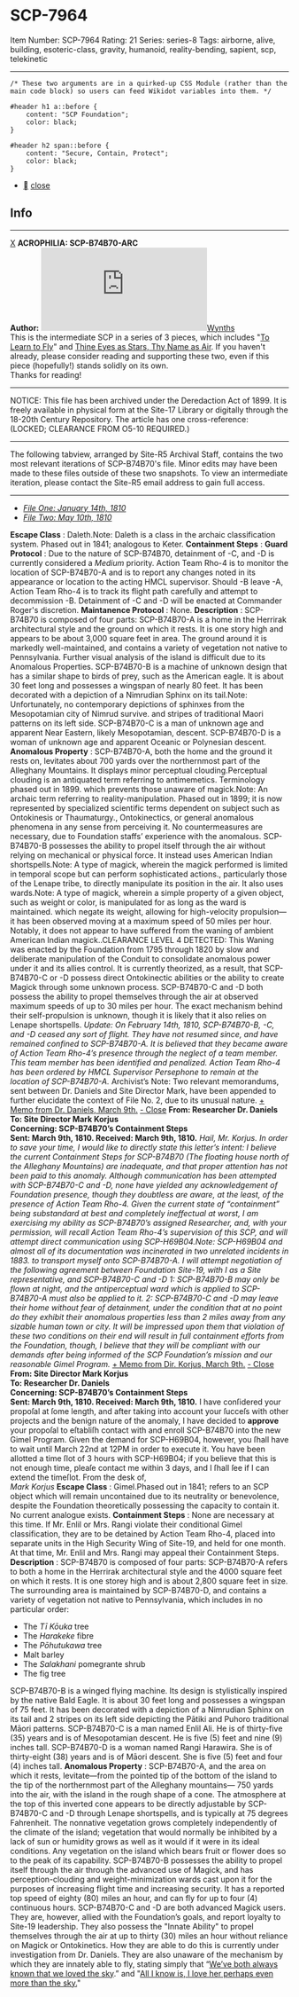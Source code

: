 # SCP-7964
Item Number: SCP-7964
Rating: 21
Series: series-8
Tags: airborne, alive, building, esoteric-class, gravity, humanoid, reality-bending, sapient, scp, telekinetic

---

    /* These two arguments are in a quirked-up CSS Module (rather than the main code block) so users can feed Wikidot variables into them. */
     
    #header h1 a::before {
        content: "SCP Foundation";
        color: black;
    }
     
    #header h2 span::before {
        content: "Secure, Contain, Protect";
        color: black;
    }
  * [](javascript:;)
[close](javascript:;)
## Info
* * *
[X](javascript:;)
**ACROPHILIA: SCP-B74B70-ARC**  
**Author:** [![Wynths](https://www.wikidot.com/avatar.php?userid=9594206&amp;size=small&amp;timestamp=1749087214)](http://www.wikidot.com/user:info/wynths)[Wynths](http://www.wikidot.com/user:info/wynths)  
This is the intermediate SCP in a series of 3 pieces, which includes "[To Learn to Fly](/to-learn-to-fly)" and [Thine Eyes as Stars, Thy Name as Air](/thine-eyes-as-stars-thy-name-as-air). If you haven't already, please consider reading and supporting these two, even if this piece (hopefully!) stands solidly on its own.  
Thanks for reading!
* * *

NOTICE: This file has been archived under the Deredaction Act of 1899. It is freely available in physical form at the Site-17 Library or digitally through the 18-20th Century Repository.
The article has one cross-reference:  
(LOCKED; CLEARANCE FROM O5-10 REQUIRED.)
* * *
The following tabview, arranged by Site-R5 Archival Staff, contains the two most relevant iterations of SCP-B74B70's file. Minor edits may have been made to these files outside of these two snapshots. To view an intermediate iteration, please contact the Site-R5 email address to gain full access.
* * *
  * [_File One: January 14th, 1810_](javascript:;)
  * [_File Two: May 10th, 1810_](javascript:;)

**Escape Class** : Daleth.Note: Daleth is a class in the archaic classification system. Phased out in 1841; analogous to Keter.
**Containment Steps** :
**Guard Protocol** : Due to the nature of SCP-B74B70, detainment of -C, and -D is currently considered a _Medium_ priority.
Action Team Rho-4 is to monitor the location of SCP-B74B70-A and is to report any changes noted in its appearance or location to the acting HMCL supervisor. Should -B leave -A, Action Team Rho-4 is to track its flight path carefully and attempt to decommission -B. Detainment of -C and -D will be enacted at Commander Roger's discretion.
**Maintanence Protocol** : None.
**Description** : SCP-B74B70 is composed of four parts:
SCP-B74B70-A is a home in the Herrirak architectural style and the ground on which it rests. It is one story high and appears to be about 3,000 square feet in area. The ground around it is markedly well-maintained, and contains a variety of vegetation not native to Pennsylvania. Further visual analysis of the island is difficult due to its Anomalous Properties.
SCP-B74B70-B is a machine of unknown design that has a similar shape to birds of prey, such as the American eagle. It is about 30 feet long and possesses a wingspan of nearly 80 feet. It has been decorated with a depiction of a Nimrudian Sphinx on its tail.Note: Unfortunately, no contemporary depictions of sphinxes from the Mesopotamian city of Nimrud survive. and stripes of traditional Maori patterns on its left side.
SCP-B74B70-C is a man of unknown age and apparent Near Eastern, likely Mesopotamian, descent. SCP-B74B70-D is a woman of unknown age and apparent Oceanic or Polynesian descent.
**Anomalous Property** :
SCP-B74B70-A, both the home and the ground it rests on, levitates about 700 yards over the northernmost part of the Alleghany Mountains. It displays minor perceptual clouding.Perceptual clouding is an antiquated term referring to antimemetics. Terminology phased out in 1899. which prevents those unaware of magick.Note: An archaic term referring to reality-manipulation. Phased out in 1899; it is now represented by specialized scientific terms dependent on subject such as Ontokinesis or Thaumaturgy., Ontokinectics, or general anomalous phenomena in any sense from perceiving it. No countermeasures are necessary, due to Foundation staffs’ experience with the anomalous.
SCP-B74B70-B possesses the ability to propel itself through the air without relying on mechanical or physical force. It instead uses American Indian shortspells.Note: A type of magick, wherein the magick performed is limited in temporal scope but can perform sophisticated actions., particularly those of the Lenape tribe, to directly manipulate its position in the air. It also uses wards.Note: A type of magick, wherein a simple property of a given object, such as weight or color, is manipulated for as long as the ward is maintained. which negate its weight, allowing for high-velocity propulsion—it has been observed moving at a maximum speed of 50 miles per hour.
Notably, it does not appear to have suffered from the waning of ambient American Indian magick..CLEARANCE LEVEL 4 DETECTED: This Waning was enacted by the Foundation from 1795 through 1820 by slow and deliberate manipulation of the Conduit to consolidate anomalous power under it and its allies control. It is currently theorized, as a result, that SCP-B74B70-C or -D possess direct Ontokinectic abilities or the ability to create Magick through some unknown process.
SCP-B74B70-C and -D both possess the ability to propel themselves through the air at observed maximum speeds of up to 30 miles per hour. The exact mechanism behind their self-propulsion is unknown, though it is likely that it also relies on Lenape shortspells.
_Update: On February 14th, 1810, SCP-B74B70-B, -C, and -D ceased any sort of flight. They have not resumed since, and have remained confined to SCP-B74B70-A. It is believed that they became aware of Action Team Rho-4’s presence through the neglect of a team member. This team member has been identified and penalized. Action Team Rho-4 has been ordered by HMCL Supervisor Persephone to remain at the location of SCP-B74B70-A._
Archivist’s Note: Two relevant memorandums, sent between Dr. Daniels and Site Director Mark, have been appended to further elucidate the context of File No. 2, due to its unusual nature.
[\+ Memo from Dr. Daniels, March 9th.](javascript:;)
[\- Close](javascript:;)
**From: Researcher Dr. Daniels**  
**To: Site Director Mark Korjus**  
**Concerning: SCP-B74B70’s Containment Steps**  
**Sent: March 9th, 1810. Received: March 9th, 1810.**
_Hail, Mr. Korjus._
_In order to save your time, I would like to directly state this letter’s intent: I believe the current Containment Steps for SCP-B74B70 (The floating house north of the Alleghany Mountains) are inadequate, and that proper attention has not been paid to this anomaly._
_Although communication has been attempted with SCP-B74B70-C and -D, none have yielded any acknowledgement of Foundation presence, though they doubtless are aware, at the least, of the presence of Action Team Rho-4. Given the current state of “containment” being substandard at best and completely ineffectual at worst, I am exercising my ability as SCP-B74B70’s assigned Researcher, and, with your permission, will recall Action Team Rho-4’s supervision of this SCP, and will attempt direct communication using SCP-H69B04.Note: SCP-H69B04 and almost all of its documentation was incinerated in two unrelated incidents in 1883. to transport myself onto SCP-B74B70-A._
_I will attempt negotiation of the following agreement between Foundation Site-19, with I as a Site representative, and SCP-B74B70-C and -D_
_1: SCP-B74B70-B may only be flown at night, and the antiperceptual ward which is applied to SCP-B74B70-A must also be applied to it._
_2: SCP-B74B70-C and -D may leave their home without fear of detainment, under the condition that at no point do they exhibit their anomalous properties less than 2 miles away from any sizable human town or city._
_It will be impressed upon them that violation of these two conditions on their end will result in full containment efforts from the Foundation, though, I believe that they will be compliant with our demands after being informed of the SCP Foundation’s mission and our reasonable Gimel Program._
[\+ Memo from Dir. Korjus, March 9th.](javascript:;)
[\- Close](javascript:;)
**From: Site Director Mark Korjus**  
**To: Researcher Dr. Daniels**  
**Concerning: SCP-B74B70’s Containment Steps**  
**Sent: March 9th, 1810. Received: March 9th, 1810.**
I have conſidered your propoſal at ſome length, and after taking into account your ſucceſs with other projects and the benign nature of the anomaly, I have decided to **approve** your propoſal to eſtabliſh contact with and enroll SCP-B74B70 into the new Gimel Program. Given the demand for SCP-H69B04, however, you ſhall have to wait until March 22nd at 12PM in order to execute it. You have been allotted a time ſlot of 3 hours with SCP-H69B04; if you believe that this is not enough time, pleaſe contact me within 3 days, and I ſhall ſee if I can extend the timeſlot.
From the desk of,  
_Mark Korjus_
**Escape Class** : Gimel.Phased out in 1841; refers to an SCP object which will remain uncontained due to its neutrality or benevolence, despite the Foundation theoretically possessing the capacity to contain it. No current analogue exists.
**Containment Steps** : None are necessary at this time. If Mr. Enlil or Mrs. Rangi violate their conditional Gimel classification, they are to be detained by Action Team Rho-4, placed into separate units in the High Security Wing of Site-19, and held for one month. At that time, Mr. Enlil and Mrs. Rangi may appeal their Containment Steps.
**Description** : SCP-B74B70 is composed of four parts:
SCP-B74B70-A refers to both a home in the Herrirak architectural style and the 4000 square feet on which it rests. It is one storey high and is about 2,800 square feet in size. The surrounding area is maintained by SCP-B74B70-D, and contains a variety of vegetation not native to Pennsylvania, which includes in no particular order:
  * The _Tī Kōuka_ tree
  * The _Harakeke_ fibre
  * The _Pōhutukawa_ tree
  * Malt barley
  * The _Salakhani_ pomegrante shrub
  * The fig tree

SCP-B74B70-B is a winged flying machine. Its design is stylistically inspired by the native Bald Eagle. It is about 30 feet long and possesses a wingspan of 75 feet. It has been decorated with a depiction of a Nimrudian Sphinx on its tail and 2 stripes on its left side depicting the Pātiki and Puhoro traditional Māori patterns.
SCP-B74B70-C is a man named Enlil Ali. He is of thirty-five (35) years and is of Mesopotamian descent. He is five (5) feet and nine (9) inches tall.
SCP-B74B70-D is a woman named Rangi Harawira. She is of thirty-eight (38) years and is of Māori descent. She is five (5) feet and four (4) inches tall.
**Anomalous Property** :
SCP-B74B70-A, and the area on which it rests, levitate—from the pointed tip of the bottom of the island to the tip of the northernmost part of the Alleghany mountains— 750 yards into the air, with the island in the rough shape of a cone. The atmosphere at the top of this inverted cone appears to be directly adjustable by SCP-B74B70-C and -D through Lenape shortspells, and is typically at 75 degrees Fahrenheit. The nonnative vegetation grows completely independently of the climate of the island; vegetation that would normally be inhibited by a lack of sun or humidity grows as well as it would if it were in its ideal conditions. Any vegetation on the island which bears fruit or flower does so to the peak of its capability.
SCP-B74B70-B possesses the ability to propel itself through the air through the advanced use of Magick, and has perception-clouding and weight-minimization wards cast upon it for the purposes of increasing flight time and increasing security. It has a reported top speed of eighty (80) miles an hour, and can fly for up to four (4) continuous hours.
SCP-B74B70-C and -D are both advanced Magick users. They are, however, allied with the Foundation’s goals, and report loyalty to Site-19 leadership. They also possess the "Innate Ability" to propel themselves through the air at up to thirty (30) miles an hour without reliance on Magick or Ontokinetics. How they are able to do this is currently under investigation from Dr. Daniels. They are also unaware of the mechanism by which they are innately able to fly, stating simply that “[We’ve both always known that we loved the sky](https://scp-wiki.wikidot.com/to-learn-to-fly).” and "[All I know is, I love her perhaps even more than the sky.](https://scp-wiki.wikidot.com/thine-eyes-as-stars-thy-name-as-air)"